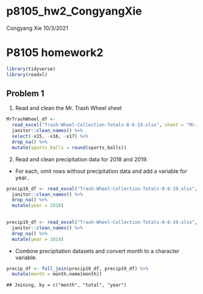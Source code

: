 p8105_hw2_CongyangXie
================
Congyang Xie
10/3/2021

# P8105 homework2

``` r
library(tidyverse)
library(readxl)
```

## Problem 1

1.  Read and clean the Mr. Trash Wheel sheet

``` r
MrTrashWheel_df <-
  read_excel("Trash-Wheel-Collection-Totals-8-6-19.xlsx", sheet = "Mr. Trash Wheel") %>%
  janitor::clean_names() %>%
  select(-x15, -x16, -x17) %>%
  drop_na() %>%
  mutate(sports_balls = round(sports_balls))
```

2.  Read and clean precipitation data for 2018 and 2019.

-   For each, omit rows without precipitation data and add a variable
    for year..

``` r
precip18_df <- read_excel("Trash-Wheel-Collection-Totals-8-6-19.xlsx", sheet = "2018 Precipitation", skip = 1) %>%
  janitor::clean_names() %>%
  drop_na() %>%
  mutate(year = 2018) 
  

precip19_df <- read_excel("Trash-Wheel-Collection-Totals-8-6-19.xlsx", sheet = "2019 Precipitation", skip = 1) %>%
  janitor::clean_names() %>%
  drop_na() %>%
  mutate(year = 2019)
```

-   Combine precipitation datasets and convert month to a character
    variable.

``` r
precip_df <- full_join(precip18_df, precip19_df) %>%
  mutate(month = month.name[month])
```

    ## Joining, by = c("month", "total", "year")

